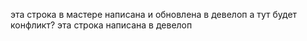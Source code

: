 
эта строка в мастере написана и обновлена в девелоп а тут будет конфликт?
эта строка написана в девелоп
